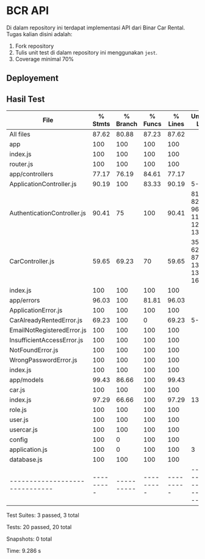 # BCR API

Di dalam repository ini terdapat implementasi API dari Binar Car Rental.
Tugas kalian disini adalah:
1. Fork repository
2. Tulis unit test di dalam repository ini menggunakan `jest`.
3. Coverage minimal 70%

## Deployement


## Hasil Test

                                                                       
File                          | % Stmts | % Branch | % Funcs | % Lines | Uncovered Line #s                                                                                          
------------------------------|---------|----------|---------|---------|-------------------------------------                                                                       
All files                     |   87.62 |    80.88 |   87.23 |   87.62 |                                                                                                            
 app                          |     100 |      100 |     100 |     100 |                                                                                                            
  index.js                    |     100 |      100 |     100 |     100 |                                     
  router.js                   |     100 |      100 |     100 |     100 | 
 app/controllers              |   77.17 |    76.19 |   84.61 |   77.17 | 
  ApplicationController.js    |   90.19 |      100 |   83.33 |   90.19 | 5-9
  AuthenticationController.js |   90.41 |       75 |     100 |   90.41 | 81-82,93-96,117-118,125-128,133-136
  CarController.js            |   59.65 |    69.23 |      70 |   59.65 | 35-62,84-87,105-134,137-139,158-163
  index.js                    |     100 |      100 |     100 |     100 | 
 app/errors                   |   96.03 |      100 |   81.81 |   96.03 | 
  ApplicationError.js         |     100 |      100 |     100 |     100 | 
  CarAlreadyRentedError.js    |   69.23 |      100 |       0 |   69.23 | 5-6,9-10
  EmailNotRegisteredError.js  |     100 |      100 |     100 |     100 | 
  InsufficientAccessError.js  |     100 |      100 |     100 |     100 | 
  NotFoundError.js            |     100 |      100 |     100 |     100 | 
  WrongPasswordError.js       |     100 |      100 |     100 |     100 | 
  index.js                    |     100 |      100 |     100 |     100 | 
 app/models                   |   99.43 |    86.66 |     100 |   99.43 | 
  car.js                      |     100 |      100 |     100 |     100 | 
  index.js                    |   97.29 |    66.66 |     100 |   97.29 | 13
  role.js                     |     100 |      100 |     100 |     100 | 
  user.js                     |     100 |      100 |     100 |     100 | 
  usercar.js                  |     100 |      100 |     100 |     100 | 
 config                       |     100 |        0 |     100 |     100 | 
  application.js              |     100 |        0 |     100 |     100 | 3
  database.js                 |     100 |      100 |     100 |     100 | 
------------------------------|---------|----------|---------|---------|-------------------------------------

Test Suites: 3 passed, 3 total

Tests:       20 passed, 20 total

Snapshots:   0 total

Time:        9.286 s